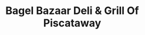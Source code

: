 ---
title: "Bagel Bazaar Deli & Grill Of Piscataway"
url: /piscataway/bagel-bazaar-deli-and-grill-of-piscataway/
shop: deli
---